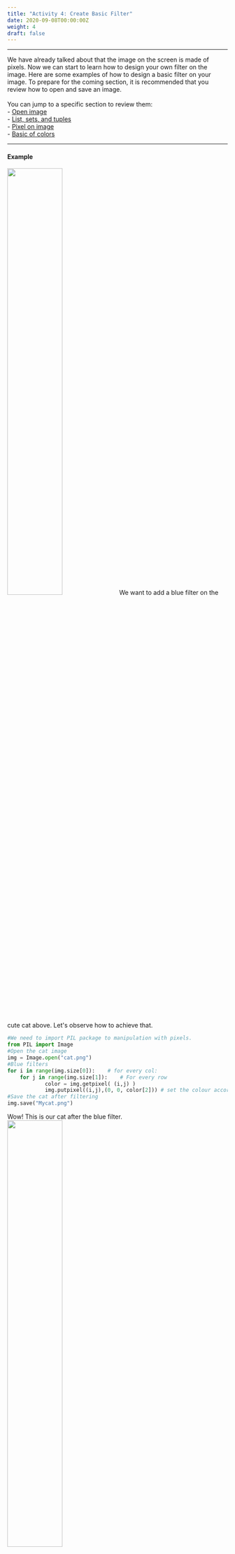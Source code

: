 ```yaml
---
title: "Activity 4: Create Basic Filter"
date: 2020-09-08T00:00:00Z
weight: 4
draft: false
---
```


<hr/>
We have already talked about that the image on the screen is made of pixels. Now we can start to learn how to design your own filter on the image. Here are some examples of how to design a basic filter on your image.
To prepare for the coming section, it is recommended that you review how to open and save an image.
<br/><br/>
You can jump to a specific section to review them:
<br/>
- <a href="../../../image-manipulation/open-image" target="blank">Open image</a>
<br/>
- <a href="../../../python-basics/data-structures" target="blank">List, sets, and tuples</a>
<br/>
- <a href="../../colors_and_pixels/pixel-on-image" target="blank">Pixel on image</a>
<br/>
- <a href="../../colors_and_pixels/basic-of-colors" target="blank">Basic of colors</a>
<br/>
<hr/>

#### Example
<img src="../../media/cat.png" width=50%>
We want to add a blue filter on the cute cat above. Let's observe how to achieve that.

```python
#We need to import PIL package to manipulation with pixels.
from PIL import Image
#Open the cat image
img = Image.open("cat.png")
#Blue filters
for i in range(img.size[0]):    # for every col:
    for j in range(img.size[1]):    # For every row
            color = img.getpixel( (i,j) )
            img.putpixel((i,j),(0, 0, color[2])) # set the colour accordingly
#Save the cat after filtering
img.save("Mycat.png")
```
Wow! This is our cat after the blue filter.
<img src="../../media/bluefiltercat.png" width=50%>
<br/><br/>

#### Challenge
Following the example above, try to create your own filters with different colors.
{{% notice warning %}}
**Be careful:** In order to see your image, please click on top left cornor (which says 'Files'), and then click on the image file to see the result.
{{% /notice %}}
<iframe height="600px" width="100%" src="https://repl.it/@nuevofoundation/Python-Pixel-Activity4?lite=true" scrolling="no" frameborder="no" allowtransparency="true" allowfullscreen="true" sandbox="allow-forms allow-pointer-lock allow-popups allow-same-origin allow-scripts allow-modals"></iframe>
Finally, please think about and try to create a grey filter. We will talk about how to create a grey filter in the next section.
